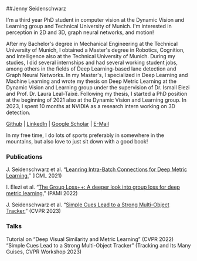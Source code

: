 ##Jenny Seidenschwarz

I'm a third year PhD student in computer vision at the Dynamic Vision and Learning group and Technical University of Munich. I'm interested in perception in 2D and 3D, graph neural networks, and motion!

After my Bachelor's degree in Mechanical Engineering at the Technical University of Munich, I obtained a Master's degree in Robotics, Cognition, and Intelligence also at the Technical University of Munich. During my studies, I did several internships and had several working student jobs, among others in the fields of Deep Learning-based lane detection and Graph Neural Networks. In my Master's, I specialized in Deep Learning and Machine Learning and wrote my thesis on Deep Metric Learning at the Dynamic Vision and Learning group under the supervision of Dr. Ismail Elezi and Prof. Dr. Laura Leal-Taixé. Following my thesis, I started a PhD position at the beginning of 2021 also at the Dynamic Vision and Learning group. In 2023, I spent 10 months at NVIDIA as a research intern working on 3D detection.

[Github](https://github.com/JennySeidenschwarz) | [LinkedIn](www.linkedin.com/in/jenny-seidenschwarz) | [Google Scholar](https://scholar.google.com/citations?user=7AiuDocAAAAJ&hl=en) | [E-Mail](mailto:jenny.seidenschwarz@gmail.com) 

In my free time, I do lots of sports preferably in somewhere in the mountains, but also love to just sit down with a good book!

### Publications

J. Seidenschwarz et al. “[Leanring Intra-Batch Connections for Deep Metric Learning.](https://arxiv.org/abs/2102.07753)” (ICML 2021)

I. Elezi et al. “[The Group Loss++: A deeper look into group loss for deep metric learning.](https://arxiv.org/abs/2204.01509)” (PAMI 2022) 

J. Seidenschwarz et al. “[Simple Cues Lead to a Strong Multi-Object Tracker.](https://arxiv.org/abs/2206.04656)” (CVPR 2023)

### Talks

Tutorial on “Deep Visual Similarity and Metric Learning” (CVPR 2022)
“Simple Cues Lead to a Strong Multi-Object Tracker” (Tracking and Its Many Guises, CVPR Workshop 2023)
